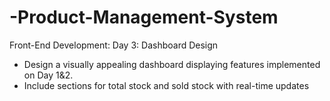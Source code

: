 # -Product-Management-System
Front-End Development:
Day 3: Dashboard Design
- Design a visually appealing dashboard displaying features implemented on Day 1&2.
- Include sections for total stock and sold stock with real-time updates
